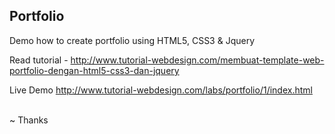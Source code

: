 <h2>Portfolio</h2>
<p>Demo how to create portfolio using HTML5, CSS3 & Jquery</p>
<p>Read tutorial - <a href="membuat-template-web-portfolio-dengan-html5-css3-dan-jquery">http://www.tutorial-webdesign.com/membuat-template-web-portfolio-dengan-html5-css3-dan-jquery</a></p>
<p>Live Demo <a href="http://www.tutorial-webdesign.com/labs/portfolio/1/index.html">http://www.tutorial-webdesign.com/labs/portfolio/1/index.html</a></p>

<p><br> ~ Thanks</p>